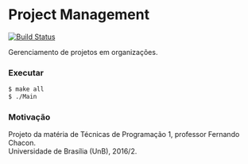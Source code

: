 Project Management
=============

[![Build Status](https://travis-ci.org/Dayof/project-management.svg?branch=master)](https://travis-ci.org/Dayof/project-management)

Gerenciamento de projetos em organizações.

### Executar

``` bash
$ make all
$ ./Main
```

### Motivação
Projeto da matéria de Técnicas de Programação 1, professor Fernando Chacon. </br>
Universidade de Brasília (UnB), 2016/2.
